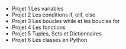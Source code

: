 
- Projet 1 Les variables
- Projet 2 Les conditions if, elif, else
- Projet 3 Les boucles while et les boucles for
- Projet 4 Les fonctions
- Projet 5 Tuples, Sets et Dictionnaires
- Projet 6 Les classes en Python
